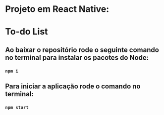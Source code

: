 # Projeto em React Native:
# To-do List

## Ao baixar o repositório rode o seguinte comando no terminal para instalar os pacotes do Node:
### `npm i`

## Para iniciar a aplicação rode o comando no terminal:

### `npm start`
